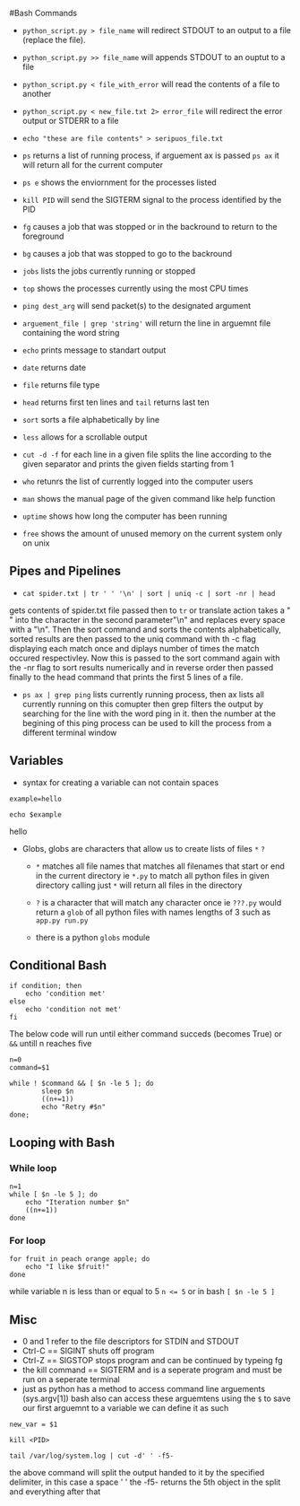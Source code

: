 #Bash Commands

- `python_script.py > file_name` will redirect STDOUT to an output to a file (replace the file).
- `python_script.py >> file_name` will appends STDOUT to an ouptut to a file
- `python_script.py < file_with_error` will read the contents of a file to another
- `python_script.py < new_file.txt 2> error_file` will redirect the error output or STDERR to a file
- `echo "these are file contents" > seripuos_file.txt`
- `ps` returns a list of running process, if arguement ax is passed `ps ax` it will return all for the current computer
- `ps e` shows the enviornment for the processes listed
- `kill PID` will send the SIGTERM signal to the process identified by the PID
- `fg` causes a job that was stopped or in the backround to return to the foreground
- `bg` causes a job that was stopped to go to the backround
- `jobs` lists the jobs currently running or stopped
- `top` shows the processes currently using the most CPU times 

- `ping dest_arg` will send packet(s) to the designated argument 

- `arguement_file | grep 'string'` will return the line in arguemnt file containing the word string 

- `echo` prints message to standart output
- `date` returns date
- `file` returns file type
- `head` returns first ten lines and `tail` returns last ten
- `sort` sorts a file alphabetically by line
- `less` allows for a scrollable output
- `cut -d -f` for each line in a given file splits the line according to the given separator and prints the given fields starting from 1
- `who` retunrs the list of currently logged into the computer users

- `man` shows the manual page of the given command like help function

- `uptime` shows how long the computer has been running
- `free` shows the amount of unused memory on the current system only on unix



## Pipes and Pipelines
-  ```
   cat spider.txt | tr ' ' '\n' | sort | uniq -c | sort -nr | head
    ``` 
gets contents of spider.txt file passed then to `tr` or translate action takes a " " into the character in the second parameter"\n" and replaces every space with a "\n". Then the sort command and sorts the contents alphabetically, sorted results are then passed to the uniq command with th -c flag displaying each match once and diplays number of times the match occured respectivley. Now this is passed to the sort command again with the -nr flag to sort results numerically and in reverse order then passed finally to the head command that prints the first 5 lines of a file.

- `ps ax | grep ping` lists currently running process, then ax lists all currently running on this comupter then grep filters the output by searching for the line with the word ping in it. then the number at the begining of this ping process can be used to kill the process from a different terminal window



## Variables

- syntax for creating a variable can not contain spaces

```
example=hello

echo $example

```
hello

- Globs, globs are characters that allow us to create lists of files `*` `?`

    - `*` matches all file names that matches all filenames that start or end in the current directory ie `*.py` to match all python files in given directory calling just `*` will return all files in the directory

    - `?` is a character that will match any character once ie `???.py` would return a `glob` of all python files with names lengths of 3  such as `app.py run.py`

    - there is a python `globs` module


## Conditional Bash

```
if condition; then
    echo 'condition met'
else
    echo 'condition not met'
fi
```

The below code will run until either command succeds (becomes True) or `&&` untill n reaches five
```
n=0
command=$1

while ! $command && [ $n -le 5 ]; do
        sleep $n
        ((n+=1))
        echo "Retry #$n"
done;
```


## Looping with Bash

### While loop
```
n=1
while [ $n -le 5 ]; do
	echo "Iteration number $n"
	((n+=1))
done
```
### For loop
```
for fruit in peach orange apple; do
    echo "I like $fruit!"
done
```

while variable n is less than or equal to 5 `n <= 5` or in bash `[ $n -le 5 ]`


## Misc
- 0 and 1 refer to the file descriptors for STDIN and STDOUT
- Ctrl-C == SIGINT shuts off program
- Ctrl-Z == SIGSTOP stops program and can be continued by typeing fg
- the kill command == SIGTERM and is a seperate program and must be run on a seperate terminal
- just as python has a method to access command line arguements (sys.argv[1]) bash also can access these arguemtens using the `$` to save our first arguemnt to a variable we can define it as such
```
new_var = $1
```

```
kill <PID>
```
  
```
tail /var/log/system.log | cut -d' ' -f5-
```
the above command will split the output handed to it by the specified delimiter, in this case a space ' ' the -f5- returns the 5th object in the split and everything after that

